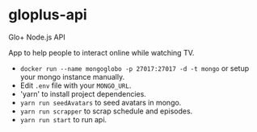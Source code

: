 # gloplus-api
Glo+ Node.js API

App to help people to interact online while watching TV. 

* `docker run --name mongoglobo -p 27017:27017 -d -t mongo` or setup your mongo instance manually.
* Edit `.env` file with your `MONGO_URL`.
* 'yarn' to install project dependencies.
* `yarn run seedAvatars` to seed avatars in mongo.
* `yarn run scrapper` to scrap schedule and episodes.
* `yarn run start` to run api.
